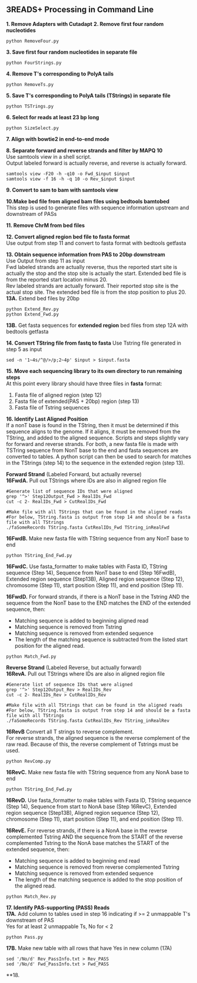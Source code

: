 ## 3READS+ Processing in Command Line

**1. Remove Adapters with Cutadapt**
**2. Remove first four random nucleotides**
```
python RemoveFour.py
```
**3. Save first four random nucleotides in separate file**
```
python FourStrings.py
```
**4. Remove T's corresponding to PolyA tails**
```
python RemoveTs.py
```
**5. Save T's corresponding to PolyA tails (TStrings) in separate file**
```
python TSTrings.py
```
**6. Select for reads at least 23 bp long**
```
python SizeSelect.py
```
**7. Align with bowtie2 in end-to-end mode**

**8. Separate forward and reverse strands and filter by MAPQ 10**  
Use samtools view in a shell script.  
Output labeled forward is actually reverse, and reverse is actually forward.
```
samtools view -F20 -h -q10 -o Fwd_$input $input
samtools view -f 16 -h -q 10 -o Rev_$input $input
```
**9. Convert to sam to bam with samtools view**

**10.Make bed file from aligned bam files using bedtools bamtobed**  
This step is used to generate files with sequence information upstream and downstream of PASs

**11. Remove ChrM from bed files**

**12. Convert aligned region bed file to fasta format**  
Use output from step 11 and convert to fasta format with bedtools getfasta

**13. Obtain sequence information from PAS to 20bp downstream**  
Use Output from step 11 as input  
Fwd labeled strands are actually reverse, thus the reported start site is actually the stop and the stop site is actually the start. Extended bed file is from the reported start location minus 20.  
Rev labeled strands are actually forward. Their reported stop site is the actual stop site. The extended bed file is from the stop position to plus 20.  
**13A.** Extend bed files by 20bp
```
python Extend_Rev.py
python Extend_Fwd.py
```
**13B.** Get fasta sequences for **extended region** bed files from step 12A with bedtools getfasta

**14. Convert TString file from fastq to fasta**
Use Tstring file generated in step 5 as input
```
sed -n '1~4s/^@/>/p;2~4p' $input > $input.fasta
```

**15. Move each sequencing library to its own directory to run remaining steps**  
At this point every library should have three files in **fasta** format:
1. Fasta file of aligned region (step 12)
2. Fasta file of extended(PAS + 20bp) region (step 13)
3. Fasta file of Tstring sequences

**16. Identify Last Aligned Position**  
If a nonT base is found in the TString, then it must be determined if this sequence aligns to the genome. If it aligns, it must be removed from the TString, and added to the aligned sequence. Scripts and steps slightly vary for forward and reverse strands. For both, a new fasta file is made with TSTring sequence from NonT base to the end and fasta sequences are converted to tables. A python script can then be used to search for matches in the TStrings (step 14) to the sequence in the extended region (step 13). 

**Forward Strand** (Labeled Forward, but actually reverse)  
**16FwdA.** Pull out TStrings where IDs are also in aligned region file
```
#Generate list of sequence IDs that were aligned
grep '^>' Step12Output_Fwd > RealIDs_Fwd
cut -c 2- RealIDs_Fwd > CutRealIDs_Fwd

#Make file with all TStrings that can be found in the aligned reads
#For below, TString.fasta is output from step 14 and should be a fasta file with all TStrings 
./faSomeRecords TString.fasta CutRealIDs_Fwd TString_inRealFwd
```
**16FwdB.** Make new fasta file with TString sequence from any NonT base to end
```
python TString_End_Fwd.py
```
**16FwdC.** Use fasta_formatter to make tables with Fasta ID, TString sequence (Step 14), Sequence from NonT base to end (Step 16FwdB), Extended region sequence (Step13B), Aligned region sequence (Step 12), chromosome (Step 11), start position (Step 11), and end position (Step 11).

**16FwdD.** For forward strands, if there is a NonT base in the Tstring AND the sequence from the NonT base to the END matches the END of the extended sequence, then:  
- Matching sequence is added to beginning aligned read  
- Matching sequence is removed from Tstring  
- Matching sequence is removed from extended sequence  
- The length of the matching sequence is subtracted from the listed start position for the aligned read. 
```
python Match_Fwd.py
```
**Reverse Strand** (Labeled Reverse, but actually forward)  
**16RevA.** Pull out TStrings where IDs are also in aligned region file
```
#Generate list of sequence IDs that were aligned
grep '^>' Step12Output_Rev > RealIDs_Rev
cut -c 2- RealIDs_Rev > CutRealIDs_Rev

#Make file with all TStrings that can be found in the aligned reads
#For below, TString.fasta is output from step 14 and should be a fasta file with all TStrings 
./faSomeRecords TString.fasta CutRealIDs_Rev TString_inRealRev
```
**16RevB** Convert all T strings to reverse complement.  
For reverse strands, the aligned sequence is the reverse complement of the raw read. Because of this, the reverse complement of Tstrings must be used. 
```
python RevComp.py 
```
**16RevC.** Make new fasta file with TString sequence from any NonA base to end
```
python TString_End_Fwd.py
```
**16RevD.** Use fasta_formatter to make tables with Fasta ID, TString sequence (Step 14), Sequence from start to NonA base (Step 16RevC), Extended region sequence (Step13B), Aligned region sequence (Step 12), chromosome (Step 11), start position (Step 11), and end position (Step 11).

**16RevE.** For reverse strands, if there is a NonA base in the reverse complemented Tstring AND the sequence from the START of the reverse complemented Tstring to the NonA base matches the START of the extended sequence, then:  
- Matching sequence is added to beginning end read  
- Matching sequence is removed from reverse complemented Tstring  
- Matching sequence is removed from extended sequence  
- The length of the matching sequence is added to the stop position of the aligned read.
```
python Match_Rev.py
```

**17. Identify PAS-supporting (PASS) Reads**  
**17A.** Add column to tables used in step 16 indicating if >= 2 unmappable T's downstream of PAS  
Yes for at least 2 unmappable Ts, No for < 2
```
python Pass.py
```
**17B.** Make new table with all rows that have Yes in new column (17A)
```
sed '/No/d' Rev_PassInfo.txt > Rev_PASS
sed '/No/d' Fwd_PassInfo.txt > Fwd_PASS
```
**18. 

